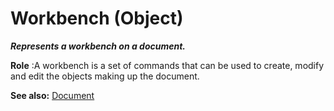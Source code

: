 # Workbench (Object)

**_Represents a workbench on a document._**

**Role** :A workbench is a set of commands that can be used to create, modify and edit the objects making up the document.

**See also:**      [Document](../InfInterfaces/interface_Document_14456.md)